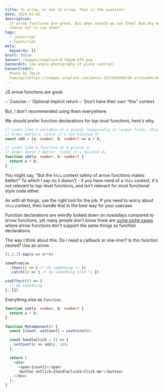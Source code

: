 ```yaml
---
title: To arrow, or not to arrow. That is the question!
date: 2023-03-02
description:
  JS arrow functions are great, but when should we use them? And why might we
  choose not to use them?
tags:
  - javascript
  - typescript
meta:
  keywords: []
draft: false
banner: /images/unsplash-H_tdgaW-0fU.png
bannerAlt: low angle photography of plane contrail
bannerCredit:
  Photo by [Nick
  Fewings](https://images.unsplash.com/photo-1517933508318-acc52a49cc04?ixid=MnwzOTI4NjJ8MHwxfHNlYXJjaHwyfHx0by1hcnJvdy1vci1ub3QtdG8tYXJyb3ctdGhhdC1pcy10aGUtcXVlc3Rpb258ZW58MHx8fHwxNjc3ODE0NTA4&ixlib=rb-4.0.3)
---
```


JS arrow functions are great.

✅ Concise
✅ Optional implicit return
✅ Don't have their own “this” context

But, I don't recommended using them everywhere.

We should prefer function declarations for *top-level* functions, here's why.

```typescript
// Looks like a variable at a glance (especially in larger files, this can seriously hurt readability) 👎
// Order matters, since it's not hoisted 👎
const add = (a: number, b: number) => a + b;

// Looks like a function at a glance 👍
// Order doesn't matter, since it's hoisted 👍
function add(a: number, b: number) {
  return a + b;
}
```

You might say, "But the `this` context safety of arrow functions makes better!"
To which I say _no_ it doesn't - if you have need of a `this` context, it's not relevant to top-level functions, and isn't relevant for most functional style code either.

As with all things, use the right tool for the job. If you need to worry about `this` context, then handle that in the best way for your usecase.

Function declarations are weirdly looked down on nowadays compared to arrow functions, yet many people don't know there are [some niche cases](https://developer.mozilla.org/en-US/docs/Web/JavaScript/Reference/Functions/Arrow_functions) where arrow functions don't support the same things as function declarations.

The way I think about this:
Do I need a callback or one-liner? Is this function nested? Use an arrow.

```typescript
[1,2,3].map(n => n**n)

somePromise
  .then(() => { /* do something */ })
  .catch(() => { /* do something else */ })

useEffect(() => {
  // do something
}, [])

```

Everything else as `function`.

```typescript
function add(a: number, b: number) {
  return a + b;
}

function MyComponent() {
  const [count, setCount] = useState(0);

  const handleClick = () => {
    setCount(c => add(c, 1));
  };

  return (
    <div>
      <span>{count}</span>
      <button onClick={handleClick}>Click me!</button>
    </div>
  );
}



